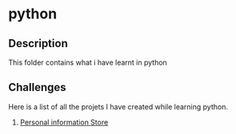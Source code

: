 # python
## Description
This folder contains what i have learnt in python
## Challenges

Here is a list of all the projets I have created while learning python.

1. [Personal information Store](./Challenge-1-personal-information-store/README.md)